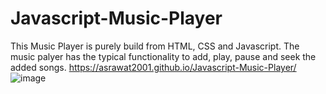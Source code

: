 # Javascript-Music-Player
This Music Player is purely build from HTML, CSS and Javascript. The music palyer has the typical functionality to add, play, pause and seek the added songs.
https://asrawat2001.github.io/Javascript-Music-Player/
![image](![image](https://user-images.githubusercontent.com/83879728/186590636-855b2a96-1681-4673-a574-faeba6d3f969.png))
